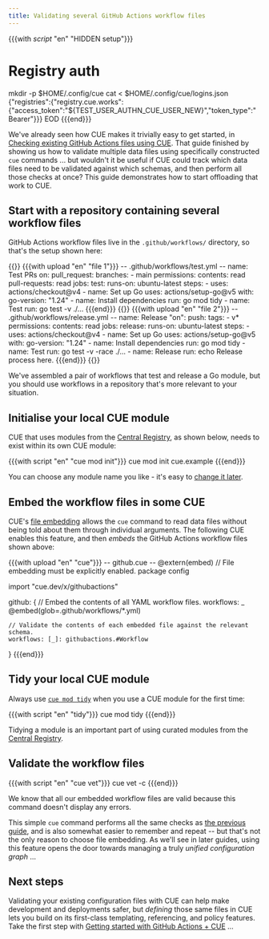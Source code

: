 ```yaml
---
title: Validating several GitHub Actions workflow files
---
```


{{{with _script_ "en" "HIDDEN setup"}}}
# Registry auth
mkdir -p $HOME/.config/cue
cat <<EOD > $HOME/.config/cue/logins.json
{"registries":{"registry.cue.works":{"access_token":"${TEST_USER_AUTHN_CUE_USER_NEW}","token_type":"Bearer"}}}
EOD
{{{end}}}

We've already seen how CUE makes it trivially easy to get started, in
[Checking existing GitHub Actions files using CUE]({{<relref"checking-existing-github-actions-files">}}).
That guide finished by showing us how to validate multiple data files using
specifically constructed `cue` commands ... but wouldn't it be useful if CUE
could track which data files need to be validated against which schemas,
and then perform all those checks at once? This guide demonstrates how
to start offloading that work to CUE.

<!--more-->

## Start with a repository containing several workflow files

GitHub Actions workflow files live in the `.github/workflows/` directory, so
that's the setup shown here:

{{<columns>}}
{{{with upload "en" "file 1"}}}
-- .github/workflows/test.yml --
name: Test PRs
on:
  pull_request:
    branches:
      - main
permissions:
  contents: read
  pull-requests: read
jobs:
  test:
    runs-on: ubuntu-latest
    steps:
      - uses: actions/checkout@v4
      - name: Set up Go
        uses: actions/setup-go@v5
        with:
          go-version: "1.24"
      - name: Install dependencies
        run: go mod tidy
      - name: Test
        run: go test -v  ./...
{{{end}}}
{{<columns-separator>}}
{{{with upload "en" "file 2"}}}
-- .github/workflows/release.yml --
name: Release
"on":
  push:
    tags:
      - v*
permissions:
  contents: read
jobs:
  release:
    runs-on: ubuntu-latest
    steps:
      - uses: actions/checkout@v4
      - name: Set up Go
        uses: actions/setup-go@v5
        with:
          go-version: "1.24"
      - name: Install dependencies
        run: go mod tidy
      - name: Test
        run: go test -v -race ./...
      - name: Release
        run: echo Release process here.
{{{end}}}
{{</columns>}}

We've assembled a pair of workflows that test and release a Go module, but you
should use workflows in a repository that's more relevant to your situation.

## Initialise your local CUE module

CUE that uses modules from the
[Central Registry](https://registry.cue.works), as shown below, needs to exist
within its own CUE module:

{{{with script "en" "cue mod init"}}}
cue mod init cue.example
{{{end}}}

You can choose any module name you like - it's easy to
[change it later](https://cuelang.org/docs/reference/command/cue-help-mod-rename/).

## Embed the workflow files in some CUE

CUE's [file embedding](https://cuelang.org/docs/howto/embed-files-in-cue-evaluation/)
allows the `cue` command to read data files without being told about them through
individual arguments. The following CUE enables this feature, and then *embeds*
the GitHub Actions workflow files shown above:

{{{with upload "en" "cue"}}}
-- github.cue --
@extern(embed) // File embedding must be explicitly enabled.
package config

import "cue.dev/x/githubactions"

github: {
	// Embed the contents of all YAML workflow files.
	workflows: _ @embed(glob=.github/workflows/*.yml)

	// Validate the contents of each embedded file against the relevant schema.
	workflows: [_]: githubactions.#Workflow
}
{{{end}}}


## Tidy your local CUE module

Always use
[`cue mod tidy`](https://cuelang.org/docs/reference/command/cue-help-mod-tidy/)
when you use a CUE module for the first time:

{{{with script "en" "tidy"}}}
cue mod tidy
{{{end}}}

Tidying a module is an important part of using curated modules from the
[Central Registry](https://registry.cue.works).

## Validate the workflow files

{{{with script "en" "cue vet"}}}
cue vet -c
{{{end}}}

We know that all our embedded workflow files are valid
because this command doesn't display any errors.

This simple `cue` command performs all the same checks as
[the previous guide]({{<relref"checking-existing-github-actions-files/#validate-more-workflow-files">}}),
and is also somewhat easier to remember and repeat --
but that's not the only reason to choose file embedding.
As we'll see in later guides, using this feature opens the door towards
managing a truly *unified configuration graph* ...

## Next steps

Validating your existing configuration files with CUE can help make development
and deployments safer, but *defining* those same files in CUE lets you build on
its first-class templating, referencing, and policy features. Take the first
step with
[Getting started with GitHub Actions + CUE]({{<relref"getting-started-with-github-actions-cue">}})
...
